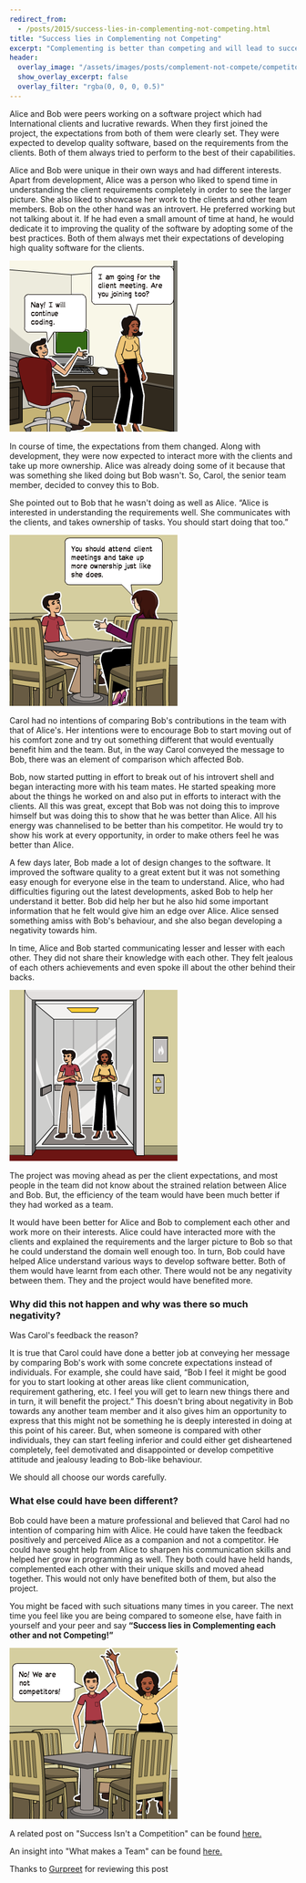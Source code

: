 ```yaml
---
redirect_from:
  - /posts/2015/success-lies-in-complementing-not-competing.html
title: "Success lies in Complementing not Competing"
excerpt: "Complementing is better than competing and will lead to success"
header:
  overlay_image: "/assets/images/posts/complement-not-compete/competitors.png"
  show_overlay_excerpt: false
  overlay_filter: "rgba(0, 0, 0, 0.5)"
---
```


Alice and Bob were peers working on a software project which had International clients and lucrative rewards. When they 
first joined the project, the expectations from both of them were clearly set. They were expected to develop quality 
software, based on the requirements from the clients. Both of them always tried to perform to the best of their 
capabilities.

Alice and Bob were unique in their own ways and had different interests. Apart from development, Alice was a person who 
liked to spend time in understanding the client requirements completely in order to see the larger picture. She also
liked to showcase her work to the clients and other team members. Bob on the other hand was an introvert. He preferred 
working but not talking about it. If he had even a small amount of time at hand, he would dedicate it to improving the 
quality of the software by adopting some of the best practices. Both of them always met their expectations of 
developing high quality software for the clients.

![Interests of Alice and Bob](/assets/images/posts/complement-not-compete/character-interests.png)

In course of time, the expectations from them changed. Along with development, they were now expected to interact more 
with the clients and take up more ownership. Alice was already doing some of it because that was something she liked 
doing but Bob wasn't. So, Carol, the senior team member, decided to convey this to Bob.

She pointed out to Bob that he wasn't doing as well as Alice. “Alice is interested in understanding the requirements 
well. She communicates with the clients, and takes ownership of tasks. You should start doing that too.”

![New expectations](/assets/images/posts/complement-not-compete/new-expectations.png)

Carol had no intentions of comparing Bob's contributions in the team with that of Alice's. Her intentions were to 
encourage Bob to start moving out of his comfort zone and try out something different that would eventually benefit him
and the team. But, in the way Carol conveyed the message to Bob, there was an element of comparison which affected Bob.

Bob, now started putting in effort to break out of his introvert shell and began interacting more with his team mates. 
He started speaking more about the things he worked on and also put in efforts to interact with the clients. All this 
was great, except that Bob was not doing this to improve himself but was doing this to show that he was better than
Alice. All his energy was channelised to be better than his competitor. He would try to show his work at every 
opportunity, in order to make others feel he was better than Alice.

A few days later, Bob made a lot of design changes to the software. It improved the software quality to a great extent 
but it was not something easy enough for everyone else in the team to understand. Alice, who had difficulties figuring 
out the latest developments, asked Bob to help her understand it better. Bob did help her but he also hid some important
information that he felt would give him an edge over Alice. Alice sensed something amiss with Bob's behaviour, and she 
also began developing a negativity towards him.

In time, Alice and Bob started communicating lesser and lesser with each other. They did not share their knowledge with 
each other. They felt jealous of each others achievements and even spoke ill about the other behind their backs.

![Strained relation](/assets/images/posts/complement-not-compete/strained-relation.png)

The project was moving ahead as per the client expectations, and most people in the team did not know about the strained
relation between Alice and Bob. But, the efficiency of the team would have been much better if they had worked as a team.

It would have been better for Alice and Bob to complement each other and work more on their interests. Alice could have
interacted more with the clients and explained the requirements and the larger picture to Bob so that he could 
understand the domain well enough too. In turn, Bob could have helped Alice understand various ways to develop software 
better. Both of them would have learnt from each other. There would not be any negativity between them. They and the 
project would have benefited more.

### Why did this not happen and why was there so much negativity?
Was Carol's feedback the reason?

It is true that Carol could have done a better job at conveying her message by comparing Bob's work with some concrete 
expectations instead of individuals. For example, she could have said, “Bob I feel it might be good for you to start 
looking at other areas like client communication, requirement gathering, etc. I feel you will get to learn new things 
there and in turn, it will benefit the project.” This doesn't bring about negativity in Bob towards any another team 
member and it also gives him an opportunity to express that this might not be something he is deeply interested in 
doing at this point of his career. But, when someone is compared with other individuals, they can start feeling inferior 
and could either get disheartened completely, feel demotivated and disappointed or develop competitive attitude and 
jealousy leading to Bob-like behaviour.

We should all choose our words carefully.

### What else could have been different?

Bob could have been a mature professional and believed that Carol had no intention of comparing him with Alice. 
He could have taken the feedback positively and perceived Alice as a companion and not a competitor. He could have 
sought help from Alice to sharpen his communication skills and helped her grow in programming as well. They both could 
have held hands, complemented each other with their unique skills and moved ahead together. This would not only have
benefited both of them, but also the project.

You might be faced with such situations many times in you career. The next time you feel like you are being compared to 
someone else, have faith in yourself and your peer and say **“Success lies in Complementing each other and not Competing!”**

![We are not competitors](/assets/images/posts/complement-not-compete/we-are-not-competitors.png)

A related post on "Success Isn't a Competition" can be found 
<a href="http://zenhabits.net/success-isnt-a-competition-boosting-others-helps-you-in-the-long-run/" target="_blank">here.</a>

An insight into "What makes a Team" can be found 
<a href="http://www.thoughtworks.com/insights/blog/taking-care-what-matters-your-team" target="_blank">here.</a>

Thanks to <a href="https://twitter.com/_zenx_" target="_blank">Gurpreet</a> for reviewing this post
